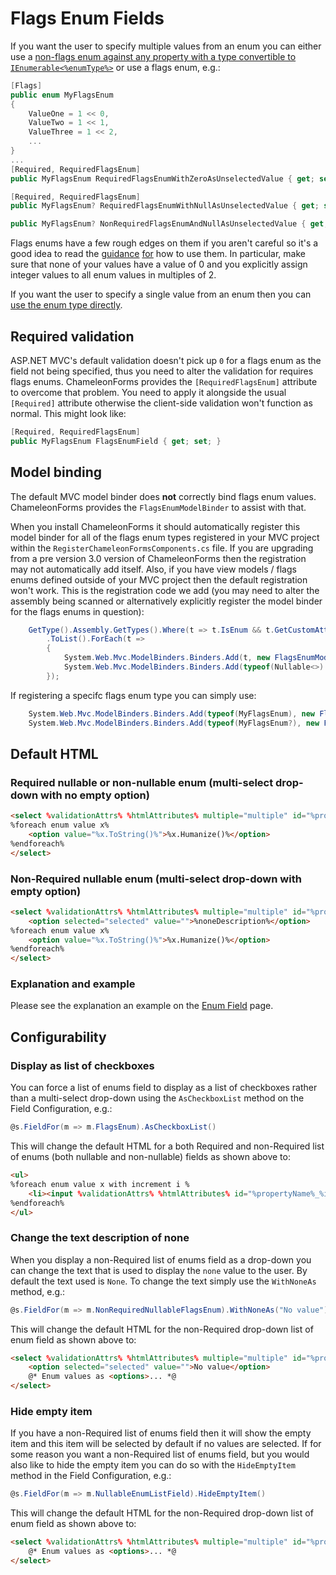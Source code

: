 Flags Enum Fields
=================

If you want the user to specify multiple values from an enum you can either use a [non-flags enum against any property with a type convertible to `IEnumerable<%enumType%>`](multiple-enum.md) or use a flags enum, e.g.:

```csharp
[Flags]
public enum MyFlagsEnum
{
    ValueOne = 1 << 0,
    ValueTwo = 1 << 1,
    ValueThree = 1 << 2,
    ...
}
...
[Required, RequiredFlagsEnum]
public MyFlagsEnum RequiredFlagsEnumWithZeroAsUnselectedValue { get; set; }

[Required, RequiredFlagsEnum]
public MyFlagsEnum? RequiredFlagsEnumWithNullAsUnselectedValue { get; set; }

public MyFlagsEnum? NonRequiredFlagsEnumAndNullAsUnselectedValue { get; set; }
```

Flags enums have a few rough edges on them if you aren't careful so it's a good idea to read the [guidance](https://msdn.microsoft.com/en-us/library/ms229062(v=vs.100).aspx) [for](https://msdn.microsoft.com/en-us/library/system.flagsattribute.aspx) how to use them. In particular, make sure that none of your values have a value of 0 and you explicitly assign integer values to all enum values in multiples of 2.

If you want the user to specify a single value from an enum then you can [use the enum type directly](enum.md).

Required validation
-------------------

ASP.NET MVC's default validation doesn't pick up `0` for a flags enum as the field not being specified, thus you need to alter the validation for requires flags enums. ChameleonForms provides the `[RequiredFlagsEnum]` attribute to overcome that problem. You need to apply it alongside the usual `[Required]` attribute otherwise the client-side validation won't function as normal. This might look like:

```csharp
[Required, RequiredFlagsEnum]
public MyFlagsEnum FlagsEnumField { get; set; }
```

Model binding
-------------

The default MVC model binder does **not** correctly bind flags enum values. ChameleonForms provides the `FlagsEnumModelBinder` to assist with that.

When you install ChameleonForms it should automatically register this model binder for all of the flags enum types registered in your MVC project within the `RegisterChameleonFormsComponents.cs` file. If you are upgrading from a pre version 3.0 version of ChameleonForms then the registration may not automatically add itself. Also, if you have view models / flags enums defined outside of your MVC project then the default registration won't work. This is the registration code we add (you may need to alter the assembly being scanned or alternatively explicitly register the model binder for the flags enums in question):

```csharp
    GetType().Assembly.GetTypes().Where(t => t.IsEnum && t.GetCustomAttributes(typeof(FlagsAttribute), false).Any())
        .ToList().ForEach(t =>
        {
            System.Web.Mvc.ModelBinders.Binders.Add(t, new FlagsEnumModelBinder());
            System.Web.Mvc.ModelBinders.Binders.Add(typeof(Nullable<>).MakeGenericType(t), new FlagsEnumModelBinder());
        });
```

If registering a specifc flags enum type you can simply use:

```csharp
	System.Web.Mvc.ModelBinders.Binders.Add(typeof(MyFlagsEnum), new FlagsEnumModelBinder());
	System.Web.Mvc.ModelBinders.Binders.Add(typeof(MyFlagsEnum?), new FlagsEnumModelBinder());
```

Default HTML
------------

### Required nullable or non-nullable enum (multi-select drop-down with no empty option)

```html
<select %validationAttrs% %htmlAttributes% multiple="multiple" id="%propertyName%" name="%propertyName%">
%foreach enum value x%
    <option value="%x.ToString()%">%x.Humanize()%</option>
%endforeach%
</select>
```

### Non-Required nullable enum (multi-select drop-down with empty option)

```html
<select %validationAttrs% %htmlAttributes% multiple="multiple" id="%propertyName%" name="%propertyName%">
    <option selected="selected" value="">%noneDescription%</option>
%foreach enum value x%
    <option value="%x.ToString()%">%x.Humanize()%</option>
%endforeach%
</select>
```

### Explanation and example

Please see the explanation an example on the [Enum Field](enum#explanation-and-example) page.

Configurability
---------------

### Display as list of checkboxes

You can force a list of enums field to display as a list of checkboxes rather than a multi-select drop-down using the `AsCheckboxList` method on the Field Configuration, e.g.:

```csharp
@s.FieldFor(m => m.FlagsEnum).AsCheckboxList()
```

This will change the default HTML for a both Required and non-Required list of enums (both nullable and non-nullable) fields as shown above to:

```html
<ul>
%foreach enum value x with increment i %
    <li><input %validationAttrs% %htmlAttributes% id="%propertyName%_%i%" name="%propertyName%" type="checkbox" value="%x.ToString()%" /> <label for="%propertyName%_%i%">%x.Humanize()%</label></li>
%endforeach%
</ul>
```

### Change the text description of none

When you display a non-Required list of enums field as a drop-down you can change the text that is used to display the `none` value to the user. By default the text used is `None`. To change the text simply use the `WithNoneAs` method, e.g.:

```csharp
@s.FieldFor(m => m.NonRequiredNullableFlagsEnum).WithNoneAs("No value")
```

This will change the default HTML for the non-Required drop-down list of enum field as shown above to:

```html
<select %validationAttrs% %htmlAttributes% multiple="multiple" id="%propertyName%" name="%propertyName%">
    <option selected="selected" value="">No value</option>
    @* Enum values as <options>... *@
</select>
```

### Hide empty item
If you have a non-Required list of enums field then it will show the empty item and this item will be selected by default if no values are selected. If for some reason you want a non-Required list of enums field, but you would also like to hide the empty item you can do so with the `HideEmptyItem` method in the Field Configuration, e.g.:

```csharp
@s.FieldFor(m => m.NullableEnumListField).HideEmptyItem()
```

This will change the default HTML for the non-Required drop-down list of enum field as shown above to:

```html
<select %validationAttrs% %htmlAttributes% multiple="multiple" id="%propertyName%" name="%propertyName%">
    @* Enum values as <options>... *@
</select>
```
